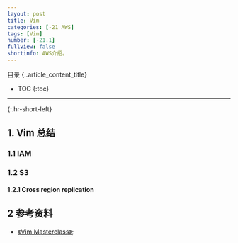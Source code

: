 ```yaml
---
layout: post
title: Vim
categories: [-21 AWS]
tags: [Vim]
number: [-21.1]
fullview: false
shortinfo: AWS介绍。
---
```

目录
{:.article_content_title}


* TOC
{:toc}

---
{:.hr-short-left}

## 1. Vim 总结 ##

### 1.1 IAM

### 1.2 S3

#### 1.2.1 Cross region replication


###




## 2 参考资料 ##
- [《Vim Masterclass》](https://www.udemy.com/vim-commands-cheat-sheet/);



